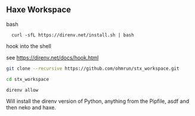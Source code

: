## Haxe Workspace

bash
```
  curl -sfL https://direnv.net/install.sh | bash
```

hook into the shell

see https://direnv.net/docs/hook.html


```bash
git clone --recursive https://github.com/ohmrun/stx_workspace.git
```
```bash
cd stx_workspace
```
```bash
direnv allow
```

Will install the direnv version of Python, anything from the Pipfile, asdf and then neko and haxe.